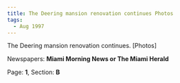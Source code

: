 ```yaml
---  
title: The Deering mansion renovation continues Photos  
tags:  
  - Aug 1997  
---  
```

  
The Deering mansion renovation continues. [Photos]  
  
Newspapers: **Miami Morning News or The Miami Herald**  
  
Page: **1**, Section: **B** 
